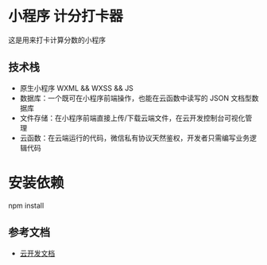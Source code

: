 
# 小程序 计分打卡器

这是用来打卡计算分数的小程序

## 技术栈
- 原生小程序 WXML && WXSS && JS 
- 数据库：一个既可在小程序前端操作，也能在云函数中读写的 JSON 文档型数据库
- 文件存储：在小程序前端直接上传/下载云端文件，在云开发控制台可视化管理
- 云函数：在云端运行的代码，微信私有协议天然鉴权，开发者只需编写业务逻辑代码

# 安装依赖
npm install

## 参考文档

- [云开发文档](https://developers.weixin.qq.com/miniprogram/dev/wxcloud/basis/getting-started.html)



